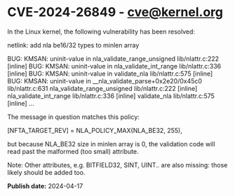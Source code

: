 # CVE-2024-26849 - cve@kernel.org

In the Linux kernel, the following vulnerability has been resolved:

netlink: add nla be16/32 types to minlen array

BUG: KMSAN: uninit-value in nla_validate_range_unsigned lib/nlattr.c:222 [inline]
BUG: KMSAN: uninit-value in nla_validate_int_range lib/nlattr.c:336 [inline]
BUG: KMSAN: uninit-value in validate_nla lib/nlattr.c:575 [inline]
BUG: KMSAN: uninit-value in __nla_validate_parse+0x2e20/0x45c0 lib/nlattr.c:631
 nla_validate_range_unsigned lib/nlattr.c:222 [inline]
 nla_validate_int_range lib/nlattr.c:336 [inline]
 validate_nla lib/nlattr.c:575 [inline]
...

The message in question matches this policy:

 [NFTA_TARGET_REV]       = NLA_POLICY_MAX(NLA_BE32, 255),

but because NLA_BE32 size in minlen array is 0, the validation
code will read past the malformed (too small) attribute.

Note: Other attributes, e.g. BITFIELD32, SINT, UINT.. are also missing:
those likely should be added too.

**Publish date:** 2024-04-17
